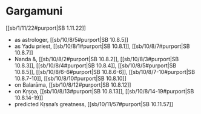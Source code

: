 # Gargamuni

[[sb/1/11/22#purport|SB 1.11.22]]

* as astrologer, [[sb/10/8/5#purport|SB 10.8.5]]
* as Yadu priest, [[sb/10/8/1#purport|SB 10.8.1]], [[sb/10/8/7#purport|SB 10.8.7]]
* Nanda &, [[sb/10/8/2#purport|SB 10.8.2]], [[sb/10/8/3#purport|SB 10.8.3]], [[sb/10/8/4#purport|SB 10.8.4]], [[sb/10/8/5#purport|SB 10.8.5]], [[sb/10/8/6-6#purport|SB 10.8.6-6]], [[sb/10/8/7-10#purport|SB 10.8.7-10]], [[sb/10/8/10#purport|SB 10.8.10]]
* on Balarāma, [[sb/10/8/12#purport|SB 10.8.12]]
* on Kṛṣṇa, [[sb/10/8/13#purport|SB 10.8.13]], [[sb/10/8/14-19#purport|SB 10.8.14-19]]
* predicted Kṛṣṇa’s greatness, [[sb/10/11/57#purport|SB 10.11.57]]
